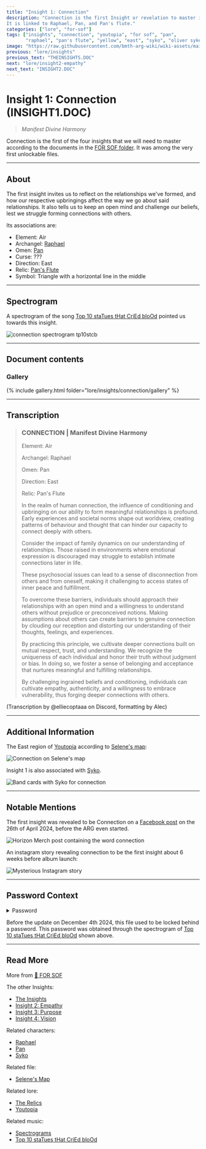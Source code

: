 ```yaml
---
title: "Insight 1: Connection"
description: "Connection is the first Insight or revelation to master in order to ascend to Youtopia.
It is linked to Raphael, Pan, and Pan's flute."
categories: ["lore", "for-sof"]
tags: ["insights", "connection", "youtopia", "for sof", "pan", 
       "raphael", "pan's flute", "yellow", "east", "syko", "oliver sykes"]
image: "https://raw.githubusercontent.com/bmth-arg-wiki/wiki-assets/main/lore/insights/connection/connection-300x300.png"
previous: "lore/insights"
previous_text: "THEINSIGHTS.DOC"
next: "lore/insight2-empathy"
next_text: "INSIGHT2.DOC"
---
```


# Insight 1: Connection (INSIGHT1.DOC)

> *Manifest Divine Harmony*

Connection is the first of the four insights that we will need to master according to the documents in 
the [FOR SOF folder](../for-sof/for-sof#for-sof). It was among the very first unlockable files.

***

## About

The first insight invites us to reflect on the relationships we've formed,
and how our respective upbringings affect the way we go about said relationships.
It also tells us to keep an open mind and challenge our beliefs, 
lest we struggle forming connections with others.

Its associations are:

- Element: Air
- Archangel: [Raphael](../characters/raphael)
- Omen: [Pan](../characters/pan)
- Curse: ???
- Direction: East
- Relic: [Pan's Flute](booklet#page-023)
- Symbol: Triangle with a horizontal line in the middle

***

## Spectrogram

A spectrogram of the song [Top 10 staTues tHat CriEd bloOd](../music/song-top10) pointed us towards this insight.

![connection spectrogram tp10stcb](https://raw.githubusercontent.com/bmth-arg-wiki/wiki-assets/main/lore/insights/connection/connectionspectro.png)

***

## Document contents

### Gallery

{% include gallery.html folder="lore/insights/connection/gallery" %}

***

## Transcription

> ### CONNECTION | Manifest Divine Harmony
>
> Element: Air
> 
> Archangel: Raphael
> 
> Omen: Pan
> 
> Direction: East
> 
> Relic: Pan's Flute
> 
> In the realm of human connection, the influence of conditioning and upbringing on our ability to form meaningful relationships is profound. 
> Early experiences and societal norms shape out worldview, creating patterns of behaviour and thought that can hinder our capacity to connect deeply with others.
>
> Consider the impact of family dynamics on our understanding of relationships. 
> Those raised in environments where emotional expression is discouraged may struggle to establish intimate connections later in life.
>
> These psychosocial issues can lead to a sense of disconnection from others and from oneself, 
> making it challenging to access states of inner peace and fulfillment.
>
> To overcome these barriers, 
> individuals should approach their relationships with an open mind and a willingness to understand others without prejudice or preconceived notions. 
> Making assumptions about others can create barriers to genuine connection by clouding our reception and distorting our understanding of their thoughts, 
> feelings, and experiences. 
>
> By practicing this principle, we cultivate deeper connections built on mutual respect, trust, and understanding. 
> We recognize the uniqueness of each individual and honor their truth without judgment or bias. 
> In doing so, we foster a sense of belonging and acceptance that nurtures meaningful and fulfilling relationships. 
>
> By challenging ingrained beliefs and conditioning, individuals can cultivate empathy, authenticity, 
> and a willingness to embrace vulnerability, thus forging deeper connections with others.

(Transcription by @elliecoptaaa on Discord, formatting by Alec)

***

## Additional Information

The East region of [Youtopia](youtopia) according to [Selene's map](../for-sof/selenes_map):

![Connection on Selene's map](https://raw.githubusercontent.com/bmth-arg-wiki/wiki-assets/main/lore/insights/connection/raphael-selenes-map.png)

Insight 1 is also associated with [Syko](../characters/syko).

![Band cards with Syko for connection](https://raw.githubusercontent.com/bmth-arg-wiki/wiki-assets/main/characters/band-cards.png)

***

## Notable Mentions

The first insight was revealed to be Connection on a [Facebook post](https://www.facebook.com/photo/?fbid=979801893503451&set=pb.100044209477369.-2207520000) 
on the 26th of April 2024, before the ARG even started.

![Horizon Merch post containing the word connection](https://raw.githubusercontent.com/bmth-arg-wiki/wiki-assets/main/lore/insights/connection/horizon-merch-connection1.png)

An instagram story revealing connection to be the first insight about 6 weeks before album launch:

![Mysterious Instagram story](https://raw.githubusercontent.com/bmth-arg-wiki/wiki-assets/main/lore/insights/connection/insight1-connection-story.png)

***

## Password Context

<details class="password">
  <summary>Password</summary>

connection
</details>

Before the update on December 4th 2024, this file used to be locked behind a password. 
This password was obtained through the spectrogram of [Top 10 staTues tHat CriEd bloOd](../music/song-top10) shown above.

***

## Read More

More from [📁 FOR SOF](../for-sof/for-sof#for-sof)

The other Insights:

- [The Insights](insights)
- [Insight 2: Empathy](insight2-empathy)
- [Insight 3: Purpose](insight3-purpose)
- [Insight 4: Vision](insight4-vision)

Related characters:

- [Raphael](../characters/raphael)
- [Pan](../characters/pan)
- [Syko](../characters/syko)

Related file:

- [Selene's Map](../for-sof/selenes_map)

Related lore:

- [The Relics](booklet#page-023)
- [Youtopia](youtopia)

Related music:

- [Spectrograms](../music/spectrograms)
- [Top 10 staTues tHat CriEd bloOd](../music/song-top10)